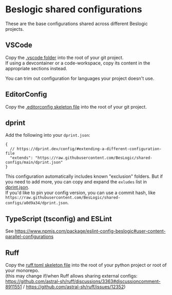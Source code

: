 # Beslogic shared configurations

These are the base configurations shared across different Beslogic projects.

## VSCode

Copy the [.vscode folder](/.vscode) into the root of your git project.\
If using a devcontainer or a code-workspace, copy its content in the appropriate sections instead.

You can trim out configuration for languages your project doesn't use.

## EditorConfig

Copy the [.editorconfig skeleton file](/.editorconfig) into the root of your git project.

## dprint

Add the following into your `dprint.json`:

```jsonc
{
  // https://dprint.dev/config/#extending-a-different-configuration-file
  "extends": "https://raw.githubusercontent.com/BesLogic/shared-configs/main/dprint.json"
}
```

This configuration automatically includes known "exclusion" folders. But if you need to add more, you can copy and expand the `exludes` list in [dprint.json](/dprint.json).\
If you'd like to pin your config version, you can use a commit hash, like `https://raw.githubusercontent.com/BesLogic/shared-configs/a0d9a34/dprint.json`.

## TypeScript (tsconfig) and ESLint

See <https://www.npmjs.com/package/eslint-config-beslogic#user-content-parallel-configurations>

## Ruff

Copy the [ruff.toml skeleton file](/ruff.toml) into the root of your python project or root of your monorepo.\
(this may change if/when Ruff allows sharing external configs: <https://github.com/astral-sh/ruff/discussions/3363#discussioncomment-8911551> / <https://github.com/astral-sh/ruff/issues/12352>)
